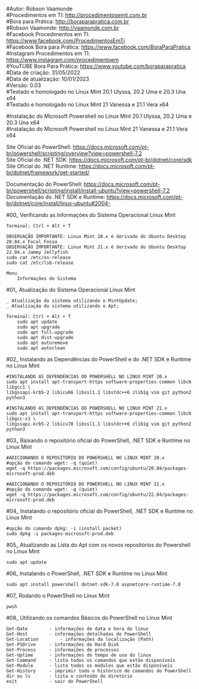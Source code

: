 #Autor: Robson Vaamonde<br>
#Procedimentos em TI: http://procedimentosemti.com.br<br>
#Bora para Prática: http://boraparapratica.com.br<br>
#Robson Vaamonde: http://vaamonde.com.br<br>
#Facebook Procedimentos em TI: https://www.facebook.com/ProcedimentosEmTi<br>
#Facebook Bora para Prática: https://www.facebook.com/BoraParaPratica<br>
#Instagram Procedimentos em TI: https://www.instagram.com/procedimentoem<br>
#YouTUBE Bora Para Prática: https://www.youtube.com/boraparapratica<br>
#Data de criação: 31/05/2022<br>
#Data de atualização: 10/01/2023<br>
#Versão: 0.03<br>
#Testado e homologado no Linux Mint 20.1 Ulyssa, 20.2 Uma e 20.3 Una x64<br>
#Testado e homologado no Linux Mint 21 Vanessa e 21.1 Vera x64

#Instalação do Microsoft Powershell no Linux Mint 20.1 Ulyssa, 20.2 Uma e 20.3 Una x64<br>
#Instalação do Microsoft Powershell no Linux Mint 21 Vanessa e 21.1 Vera x64

Site Oficial do PowerShell: https://docs.microsoft.com/pt-br/powershell/scripting/overview?view=powershell-7.2<br>
Site Oficial do .NET SDK: https://docs.microsoft.com/pt-br/dotnet/core/sdk<br>
Site Oficial do .NET Runtime: https://docs.microsoft.com/pt-br/dotnet/framework/get-started/

Documentação do PowerShell: https://docs.microsoft.com/pt-br/powershell/scripting/install/install-ubuntu?view=powershell-7.2<br>
Documentação do .NET SDK e Runtime: https://docs.microsoft.com/pt-br/dotnet/core/install/linux-ubuntu#2004-

#00_ Verificando as Informações do Sistema Operacional Linux Mint<br>

	Terminal: Ctrl + Alt + T

	OBSERVAÇÃO IMPORTANTE: Linux Mint 20.x é derivado do Ubuntu Desktop 20.04.x Focal Fossa 
	OBSERVAÇÃO IMPORTANTE: Linux Mint 21.x é derivado do Ubuntu Desktop 22.04.x Jammy Jellyfish
	sudo cat /etc/os-release
	sudo cat /etc/lsb-release

	Menu
		Informações do Sistema
		
#01_ Atualização do Sistema Operacional Linux Mint<br>

	_ Atualização do sistema utilizando o MintUpdate;
	_ Atualização do sistema utilizando o Apt;

	Terminal: Ctrl + Alt + T
		sudo apt update
		sudo apt upgrade
		sudo apt full-upgrade
		sudo apt dist-upgrade
		sudo apt autoremove
		sudo apt autoclean

#02_ Instalando as Dependências do PowerShell e do .NET SDK e Runtime no Linux Mint<br>

	#INSTALANDO AS DEPENDÊNCIAS DO POWERSHELL NO LINUX MINT 20.x
	sudo apt install apt-transport-https software-properties-common libc6 libgcc1 \
	libgssapi-krb5-2 libicu66 libssl1.1 libstdc++6 zlib1g vim git python2 python3

	#INSTALANDO AS DEPENDÊNCIAS DO POWERSHELL NO LINUX MINT 21.x
	sudo apt install apt-transport-https software-properties-common libc6 libgcc-s1 \
	libgssapi-krb5-2 libicu70 libssl1.1 libstdc++6 zlib1g vim git python2 python3

#03_ Baixando o repositório oficial do PowerShell, .NET SDK e Runtime no Linux Mint<br>
	
	#ADICIONANDO O REPOSITÓRIO DO POWERSHELL NO LINUX MINT 20.x
	#opção do comando wget: -q (quiet)
	wget -q https://packages.microsoft.com/config/ubuntu/20.04/packages-microsoft-prod.deb

	#ADICIONANDO O REPOSITÓRIO DO POWERSHELL NO LINUX MINT 21.x
	#opção do comando wget: -q (quiet)
	wget -q https://packages.microsoft.com/config/ubuntu/22.04/packages-microsoft-prod.deb

#04_ Instalando o repositório oficial do PowerShell, .NET SDK e Runtime no Linux Mint<br>
	
	#opção do comando dpkg: -i (install packet)
	sudo dpkg -i packages-microsoft-prod.deb

#05_ Atualizando as Lista do Apt com os novos repositórios do Powershell no Linux Mint<br>
	
	sudo apt update

#06_ Instalando o PowerShell, .NET SDK e Runtime no Linux Mint<br>

	sudo apt install powershell dotnet-sdk-7.0 aspnetcore-runtime-7.0

#07_ Rodando o PowerShell no Linux Mint<br>
	
	pwsh

#08_ Utilizando os comandos Básicos do PowerShell no Linux Mint<br>

	Get-Date		- informações de data e hora do linux
	Get-Host		- informações detalhadas do PowerShell
	Get-Location		- informações da localização (Path)
	Get-PSDrive		- informações do Hard Disk
	Get-Process		- informações de processos
	Get-Uptime		- informações do tempo de uso do linux
	Get-Command		- lista todos os comandos que estão disponíveis
	Get-Module		- lista todos os módulos que estão disponíveis
	Get-History		- imprimir todo o histórico de comandos do PowerShell
	dir ou ls 		- lista o conteúdo do diretório
	exit			- sair do PowerShell